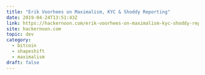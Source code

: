 ```yaml
---
title: "Erik Voorhees on Maximalism, KYC & Shoddy Reporting"
date: 2019-04-24T13:51:43Z
link: https://hackernoon.com/erik-voorhees-on-maximalism-kyc-shoddy-reporting-551d44c9de06?source=rss----3a8144eabfe3---4
site: hackernoon.com
topic: dev
category:
  - bitcoin
  - shapeshift
  - maximalism
draft: false
---
```

